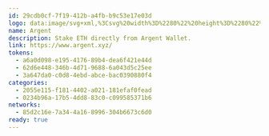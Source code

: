 ```yaml
---
id: 29cdb0cf-7f19-412b-a4fb-b9c53e17e03d
logo: data:image/svg+xml,%3Csvg%20width%3D%2280%22%20height%3D%2280%22%20viewBox%3D%220%200%2080%2080%22%20fill%3D%22none%22%20xmlns%3D%22http%3A%2F%2Fwww.w3.org%2F2000%2Fsvg%22%3E%0A%3Cpath%20d%3D%22M44.8893%2023H35.1106C34.7838%2023%2034.522%2023.2811%2034.5148%2023.6307C34.3174%2033.4549%2029.5127%2042.7792%2021.243%2049.3837C20.9806%2049.5934%2020.9206%2049.9872%2021.1127%2050.2709L26.834%2058.7339C27.0287%2059.022%2027.408%2059.087%2027.6748%2058.8754C32.8456%2054.7729%2037.0047%2049.8236%2040%2044.338C42.9951%2049.8236%2047.1544%2054.7729%2052.3253%2058.8754C52.592%2059.087%2052.9713%2059.022%2053.1661%2058.7339L58.8876%2050.2709C59.0792%2049.9872%2059.0194%2049.5934%2058.7571%2049.3837C50.4873%2042.7792%2045.6826%2033.4549%2045.4853%2023.6307C45.4781%2023.2811%2045.2161%2023%2044.8893%2023Z%22%20fill%3D%22%23FF875B%22%2F%3E%0A%3Cg%20opacity%3D%220.5%22%20filter%3D%22url(%23filter0_f_69_8625)%22%3E%0A%3Cpath%20d%3D%22M48.632%2022H39.3679C39.0583%2022%2038.8103%2022.2655%2038.8035%2022.5957C38.6165%2031.8741%2034.0647%2040.6803%2026.2303%2046.918C25.9816%2047.1159%2025.9248%2047.4879%2026.1067%2047.7558L31.527%2055.7487C31.7114%2056.0208%2032.0707%2056.0822%2032.3235%2055.8823C37.2222%2052.0077%2041.1624%2047.3334%2044%2042.1525C46.8375%2047.3334%2050.7778%2052.0077%2055.6766%2055.8823C55.9293%2056.0822%2056.2886%2056.0208%2056.4732%2055.7487L61.8935%2047.7558C62.075%2047.4879%2062.0184%2047.1159%2061.7699%2046.918C53.9353%2040.6803%2049.3835%2031.8741%2049.1966%2022.5957C49.1898%2022.2655%2048.9416%2022%2048.632%2022Z%22%20fill%3D%22%23FF875B%22%2F%3E%0A%3C%2Fg%3E%0A%3Cdefs%3E%0A%3Cfilter%20id%3D%22filter0_f_69_8625%22%20x%3D%2218%22%20y%3D%2214%22%20width%3D%2252%22%20height%3D%2250%22%20filterUnits%3D%22userSpaceOnUse%22%20color-interpolation-filters%3D%22sRGB%22%3E%0A%3CfeFlood%20flood-opacity%3D%220%22%20result%3D%22BackgroundImageFix%22%2F%3E%0A%3CfeBlend%20mode%3D%22normal%22%20in%3D%22SourceGraphic%22%20in2%3D%22BackgroundImageFix%22%20result%3D%22shape%22%2F%3E%0A%3CfeGaussianBlur%20stdDeviation%3D%224%22%20result%3D%22effect1_foregroundBlur_69_8625%22%2F%3E%0A%3C%2Ffilter%3E%0A%3C%2Fdefs%3E%0A%3C%2Fsvg%3E%0A
name: Argent
description: Stake ETH directly from Argent Wallet.
link: https://www.argent.xyz/
tokens:
  - a6a0d098-e195-4176-89b4-dea6f421e44d
  - 62d6e448-346b-4d71-9688-6a043d5c25ee
  - 3a647da0-c0d8-4ebd-abce-bac0390880f4
categories:
  - 2055e115-f181-4402-a021-181efaf0fead
  - 0234b96a-17b5-4dd8-83c0-c099585371b6
networks:
  - 85d2c16e-7a34-4a16-8996-304b6673c6d0
ready: true
---
```

